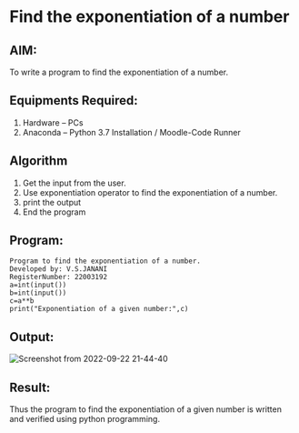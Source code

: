 # Find the exponentiation of a number

## AIM:
To write a program to find the exponentiation of a number.

## Equipments Required:
1. Hardware – PCs
2. Anaconda – Python 3.7 Installation / Moodle-Code Runner

## Algorithm
1. Get the input from the user.
2. Use exponentiation operator to find the exponentiation of a number.
3. print the output
4. End the program

## Program:
```
Program to find the exponentiation of a number.
Developed by: V.S.JANANI
RegisterNumber: 22003192
a=int(input()) 
b=int(input()) 
c=a**b
print("Exponentiation of a given number:",c)

```

## Output:
![Screenshot from 2022-09-22 21-44-40](https://user-images.githubusercontent.com/113497333/191799108-61e1509a-c502-488d-b714-4ecf3f96e819.png)


## Result:
Thus the program to find the exponentiation of a given number is written and verified using python programming.
